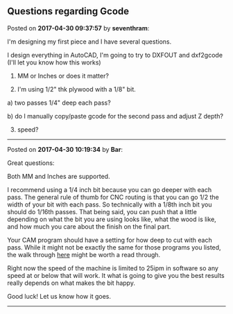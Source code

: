 ## Questions regarding Gcode
Posted on **2017-04-30 09:37:57** by **seventhram**:

I'm designing my first piece and I have several questions.

I design everything in AutoCAD, I'm going to try to DXFOUT and dxf2gcode (I'll let you know how this works)

1) MM or Inches or does it matter?

2) I'm using 1/2" thk plywood with a 1/8" bit. 

  a) two passes 1/4" deep each pass?

  b) do I manually copy/paste gcode for the second pass and adjust Z depth?

3) speed?

---

Posted on **2017-04-30 10:19:34** by **Bar**:

Great questions:



Both MM and Inches are supported. 



I recommend using a 1/4 inch bit because you can go deeper with each pass. The general rule of thumb for CNC routing is that you can go 1/2 the width of your bit with each pass. So technically with a 1/8th inch bit you should do 1/16th passes. That being said, you can push that a little depending on what the bit you are using looks like, what the wood is like, and how much you care about the finish on the final part.



Your CAM program should have a setting for how deep to cut with each pass. While it might not be exactly the same for those programs you listed, the walk through [here](https://github.com/MaslowCNC/GroundControl/wiki/Generating-G-Code-Using-www.MakerCAM.com) might be worth a read through.



Right now the speed of the machine is limited to 25ipm in software so any speed at or below that will work. It what is going to give you the best results really depends on what makes the bit happy.



Good luck! Let us know how it goes.

---

